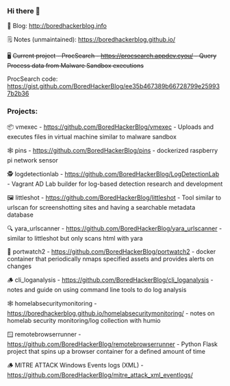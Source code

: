 ### Hi there 👋

📝 Blog: http://boredhackerblog.info 

🗒️ Notes (unmaintained): https://boredhackerblog.github.io/

🖥️ ~~Current project - ProcSearch - https://procsearch.appdev.cyou/ - Query Process data from Malware Sandbox executions~~

ProcSearch code: https://gist.github.com/BoredHackerBlog/ee35b467389b66728799e259937b2b36

### Projects:

📦 vmexec - https://github.com/BoredHackerBlog/vmexec - Uploads and executes files in virtual machine similar to malware sandbox

🕸️ pins - https://github.com/BoredHackerBlog/pins - dockerized raspberry pi network sensor

🕵️ logdetectionlab - https://github.com/BoredHackerBlog/LogDetectionLab - Vagrant AD Lab builder for log-based detection research and development

🖼️ littleshot - https://github.com/BoredHackerBlog/littleshot - Tool similar to urlscan for screenshotting sites and having a searchable metadata database

🔍 yara_urlscanner - https://github.com/BoredHackerBlog/yara_urlscanner - similar to littleshot but only scans html with yara

🔎 portwatch2 - https://github.com/BoredHackerBlog/portwatch2 - docker container that periodically nmaps specified assets and provides alerts on changes

🪵 cli_loganalysis - https://github.com/BoredHackerBlog/cli_loganalysis - notes and guide on using command line tools to do log analysis

🕸️ homelabsecuritymonitoring - https://boredhackerblog.github.io/homelabsecuritymonitoring/ - notes on homelab security monitoring/log collection with humio

🪟 remotebrowserrunner - https://github.com/BoredHackerBlog/remotebrowserrunner - Python Flask project that spins up a browser container for a defined amount of time

🪵 MITRE ATTACK Windows Events logs (XML) - https://github.com/BoredHackerBlog/mitre_attack_xml_eventlogs/
